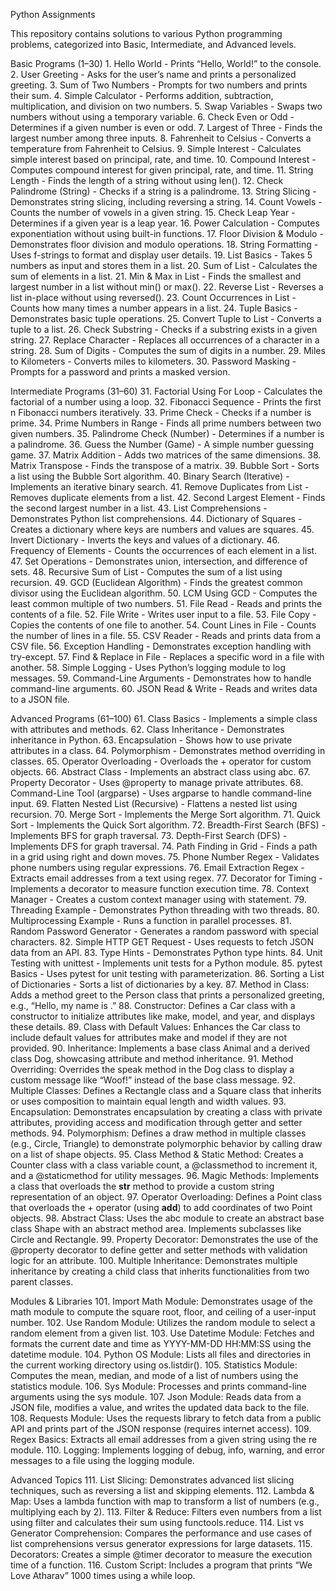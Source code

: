 Python Assignments

This repository contains solutions to various Python programming problems, categorized into Basic, Intermediate, and Advanced levels.

Basic Programs (1–30)
	1.	Hello World - Prints “Hello, World!” to the console.
        2.	User Greeting - Asks for the user’s name and prints a personalized greeting.
	3.	Sum of Two Numbers - Prompts for two numbers and prints their sum.
	4.	Simple Calculator - Performs addition, subtraction, multiplication, and division on two numbers.
	5.	Swap Variables - Swaps two numbers without using a temporary variable.
	6.	Check Even or Odd - Determines if a given number is even or odd.
	7.	Largest of Three - Finds the largest number among three inputs.
	8.	Fahrenheit to Celsius - Converts a temperature from Fahrenheit to Celsius.
	9.	Simple Interest - Calculates simple interest based on principal, rate, and time.
	10.	Compound Interest - Computes compound interest for given principal, rate, and time.
	11.	String Length - Finds the length of a string without using len().
	12.	Check Palindrome (String) - Checks if a string is a palindrome.
	13.	String Slicing - Demonstrates string slicing, including reversing a string.
	14.	Count Vowels - Counts the number of vowels in a given string.
	15.	Check Leap Year - Determines if a given year is a leap year.
	16.	Power Calculation - Computes exponentiation without using built-in functions.
	17.	Floor Division & Modulo - Demonstrates floor division and modulo operations.
	18.	String Formatting - Uses f-strings to format and display user details.
	19.	List Basics - Takes 5 numbers as input and stores them in a list.
	20.	Sum of List - Calculates the sum of elements in a list.
	21.	Min & Max in List - Finds the smallest and largest number in a list without min() or max().
	22.	Reverse List - Reverses a list in-place without using reversed().
	23.	Count Occurrences in List - Counts how many times a number appears in a list.
	24.	Tuple Basics - Demonstrates basic tuple operations.
	25.	Convert Tuple to List - Converts a tuple to a list.
	26.	Check Substring - Checks if a substring exists in a given string.
	27.	Replace Character - Replaces all occurrences of a character in a string.
	28.	Sum of Digits - Computes the sum of digits in a number.
	29.	Miles to Kilometers - Converts miles to kilometers.
	30.	Password Masking - Prompts for a password and prints a masked version.

Intermediate Programs (31–60)
	31.	Factorial Using For Loop - Calculates the factorial of a number using a loop.
	32.	Fibonacci Sequence - Prints the first n Fibonacci numbers iteratively.
	33.	Prime Check - Checks if a number is prime.
	34.	Prime Numbers in Range - Finds all prime numbers between two given numbers.
	35.	Palindrome Check (Number) - Determines if a number is a palindrome.
	36.	Guess the Number (Game) - A simple number guessing game.
	37.	Matrix Addition - Adds two matrices of the same dimensions.
	38.	Matrix Transpose - Finds the transpose of a matrix.
	39.	Bubble Sort - Sorts a list using the Bubble Sort algorithm.
	40.	Binary Search (Iterative) - Implements an iterative binary search.
	41.	Remove Duplicates from List - Removes duplicate elements from a list.
	42.	Second Largest Element - Finds the second largest number in a list.
	43.	List Comprehensions - Demonstrates Python list comprehensions.
	44.	Dictionary of Squares - Creates a dictionary where keys are numbers and values are squares.
	45.	Invert Dictionary - Inverts the keys and values of a dictionary.
	46.	Frequency of Elements - Counts the occurrences of each element in a list.
	47.	Set Operations - Demonstrates union, intersection, and difference of sets.
	48.	Recursive Sum of List - Computes the sum of a list using recursion.
	49.	GCD (Euclidean Algorithm) - Finds the greatest common divisor using the Euclidean algorithm.
	50.	LCM Using GCD - Computes the least common multiple of two numbers.
	51.	File Read - Reads and prints the contents of a file.
	52.	File Write - Writes user input to a file.
	53.	File Copy - Copies the contents of one file to another.
	54.	Count Lines in File - Counts the number of lines in a file.
	55.	CSV Reader - Reads and prints data from a CSV file.
	56.	Exception Handling - Demonstrates exception handling with try-except.
	57.	Find & Replace in File - Replaces a specific word in a file with another.
	58.	Simple Logging - Uses Python’s logging module to log messages.
	59.	Command-Line Arguments - Demonstrates how to handle command-line arguments.
	60.	JSON Read & Write - Reads and writes data to a JSON file.

Advanced Programs (61–100)
	61.	Class Basics - Implements a simple class with attributes and methods.
	62.	Class Inheritance - Demonstrates inheritance in Python.
	63.	Encapsulation - Shows how to use private attributes in a class.
	64.	Polymorphism - Demonstrates method overriding in classes.
	65.	Operator Overloading - Overloads the + operator for custom objects.
	66.	Abstract Class - Implements an abstract class using abc.
	67.	Property Decorator - Uses @property to manage private attributes.
	68.	Command-Line Tool (argparse) - Uses argparse to handle command-line input.
	69.	Flatten Nested List (Recursive) - Flattens a nested list using recursion.
	70.	Merge Sort - Implements the Merge Sort algorithm.
	71.	Quick Sort - Implements the Quick Sort algorithm.
	72.	Breadth-First Search (BFS) - Implements BFS for graph traversal.
	73.	Depth-First Search (DFS) - Implements DFS for graph traversal.
	74.	Path Finding in Grid - Finds a path in a grid using right and down moves.
	75.	Phone Number Regex - Validates phone numbers using regular expressions.
	76.	Email Extraction Regex - Extracts email addresses from a text using regex.
	77.	Decorator for Timing - Implements a decorator to measure function execution time.
	78.	Context Manager - Creates a custom context manager using with statement.
	79.	Threading Example - Demonstrates Python threading with two threads.
	80.	Multiprocessing Example - Runs a function in parallel processes.
	81.	Random Password Generator - Generates a random password with special characters.
	82.	Simple HTTP GET Request - Uses requests to fetch JSON data from an API.
	83.	Type Hints - Demonstrates Python type hints.
	84.	Unit Testing with unittest - Implements unit tests for a Python module.
	85.	pytest Basics - Uses pytest for unit testing with parameterization.
	86.	Sorting a List of Dictionaries - Sorts a list of dictionaries by a key.
  87.	Method in Class: Adds a method greet to the Person class that prints a personalized greeting, e.g., “Hello, my name is <name>.”
	88.	Constructor: Defines a Car class with a constructor to initialize attributes like make, model, and year, and displays these details.
	89.	Class with Default Values: Enhances the Car class to include default values for attributes make and model if they are not provided.
	90.	Inheritance: Implements a base class Animal and a derived class Dog, showcasing attribute and method inheritance.
	91.	Method Overriding: Overrides the speak method in the Dog class to display a custom message like “Woof!” instead of the base class message.
	92.	Multiple Classes: Defines a Rectangle class and a Square class that inherits or uses composition to maintain equal length and width values.
	93.	Encapsulation: Demonstrates encapsulation by creating a class with private attributes, providing access and modification through getter and setter methods.
	94.	Polymorphism: Defines a draw method in multiple classes (e.g., Circle, Triangle) to demonstrate polymorphic behavior by calling draw on a list of shape objects.
	95.	Class Method & Static Method: Creates a Counter class with a class variable count, a @classmethod to increment it, and a @staticmethod for utility messages.
	96.	Magic Methods: Implements a class that overloads the __str__ method to provide a custom string representation of an object.
	97.	Operator Overloading: Defines a Point class that overloads the + operator (using __add__) to add coordinates of two Point objects.
	98.	Abstract Class: Uses the abc module to create an abstract base class Shape with an abstract method area. Implements subclasses like Circle and Rectangle.
	99.	Property Decorator: Demonstrates the use of the @property decorator to define getter and setter methods with validation logic for an attribute.
	100.	Multiple Inheritance: Demonstrates multiple inheritance by creating a child class that inherits functionalities from two parent classes.

Modules & Libraries
	101.	Import Math Module: Demonstrates usage of the math module to compute the square root, floor, and ceiling of a user-input number.
	102.	Use Random Module: Utilizes the random module to select a random element from a given list.
	103.	Use Datetime Module: Fetches and formats the current date and time as YYYY-MM-DD HH:MM:SS using the datetime module.
	104.	Python OS Module: Lists all files and directories in the current working directory using os.listdir().
	105.	Statistics Module: Computes the mean, median, and mode of a list of numbers using the statistics module.
	106.	Sys Module: Processes and prints command-line arguments using the sys module.
	107.	Json Module: Reads data from a JSON file, modifies a value, and writes the updated data back to the file.
	108.	Requests Module: Uses the requests library to fetch data from a public API and prints part of the JSON response (requires internet access).
	109.	Regex Basics: Extracts all email addresses from a given string using the re module.
	110.	Logging: Implements logging of debug, info, warning, and error messages to a file using the logging module.

Advanced Topics
	111.	List Slicing: Demonstrates advanced list slicing techniques, such as reversing a list and skipping elements.
	112.	Lambda & Map: Uses a lambda function with map to transform a list of numbers (e.g., multiplying each by 2).
	113.	Filter & Reduce: Filters even numbers from a list using filter and calculates their sum using functools.reduce.
	114.	List vs Generator Comprehension: Compares the performance and use cases of list comprehensions versus generator expressions for large datasets.
	115.	Decorators: Creates a simple @timer decorator to measure the execution time of a function.
	116.	Custom Script: Includes a program that prints “We Love Atharav” 1000 times using a while loop.
